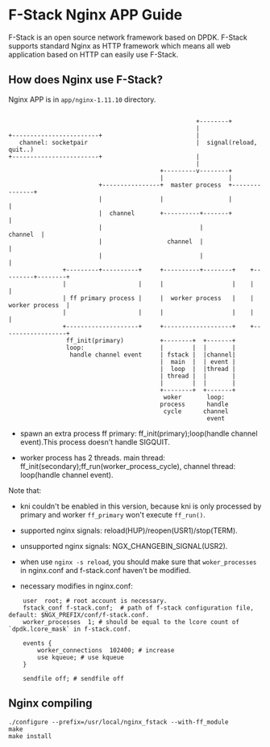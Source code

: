 # F-Stack Nginx APP Guide

F-Stack is an open source network framework based on DPDK. F-Stack supports standard Nginx as HTTP framework which means all web application based on HTTP can easily use F-Stack.

## How does Nginx use F-Stack?

  Nginx APP is in `app/nginx-1.11.10` directory.

```

                                                    +--------+
                                                    |
+------------------------+                          |
   channel: socketpair                              |  signal(reload, quit..)
+------------------------+                          |
                                                    |
                                          +---------v--------+
                                          |                  |
                         +----------------+  master process  +---------------+
                         |                |                  |               |
                         |  channel       +----------+-------+               |
                         |                           |              channel  |
                         |                  channel  |                       |
                         |                           |                       |
               +---------+----------+     +----------+--------+    +---------+--------+
               |                    |     |                   |    |                  |
               | ff primary process |     |  worker process   |    |  worker process  |
               |                    |     |                   |    |                  |
               +--------------------+     +-------------------+    +------------------+
                ff_init(primary)          +--------+  +-------+
                loop:                     |        |  |       |
                 handle channel event     | fstack |  |channel|
                                          |  main  |  | event |
                                          |  loop  |  |thread |
                                          | thread |  |       |
                                          |        |  |       |
                                          +--------+  +-------+
                                           woker       loop:
                                          process      handle
                                           cycle      channel
                                                       event

```

- spawn an extra process ff primary: ff_init(primary);loop(handle channel event).This process doesn't handle SIGQUIT.

- worker process has 2 threads. main thread: ff_init(secondary);ff_run(worker_process_cycle), channel thread: loop(handle channel event).

Note that:
- kni couldn't be enabled in this version, because kni is only processed by primary and worker `ff_primary` won't execute `ff_run()`.

- supported nginx signals: reload(HUP)/reopen(USR1)/stop(TERM).

- unsupported nginx signals: NGX_CHANGEBIN_SIGNAL(USR2).

- when use `nginx -s reload`, you should make sure that `woker_processes` in nginx.conf and f-stack.conf haven't be modified.

- necessary modifies in nginx.conf:

```
    user  root; # root account is necessary.
    fstack_conf f-stack.conf;  # path of f-stack configuration file, default: $NGX_PREFIX/conf/f-stack.conf.
	worker_processes  1; # should be equal to the lcore count of `dpdk.lcore_mask` in f-stack.conf.

	events {
		worker_connections  102400; # increase
		use kqueue; # use kqueue
	}

	sendfile off; # sendfile off
```

## Nginx compiling
	./configure --prefix=/usr/local/nginx_fstack --with-ff_module
	make
	make install

